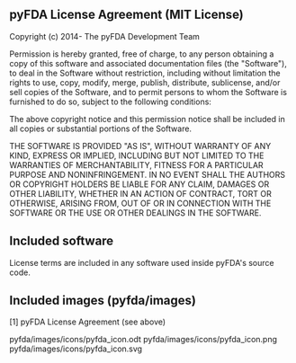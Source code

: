 pyFDA License Agreement (MIT License)
--------------------------------------

Copyright (c) 2014- The pyFDA Development Team

Permission is hereby granted, free of charge, to any person
obtaining a copy of this software and associated documentation
files (the "Software"), to deal in the Software without
restriction, including without limitation the rights to use,
copy, modify, merge, publish, distribute, sublicense, and/or sell
copies of the Software, and to permit persons to whom the
Software is furnished to do so, subject to the following
conditions:

The above copyright notice and this permission notice shall be
included in all copies or substantial portions of the Software.

THE SOFTWARE IS PROVIDED "AS IS", WITHOUT WARRANTY OF ANY KIND,
EXPRESS OR IMPLIED, INCLUDING BUT NOT LIMITED TO THE WARRANTIES
OF MERCHANTABILITY, FITNESS FOR A PARTICULAR PURPOSE AND
NONINFRINGEMENT. IN NO EVENT SHALL THE AUTHORS OR COPYRIGHT
HOLDERS BE LIABLE FOR ANY CLAIM, DAMAGES OR OTHER LIABILITY,
WHETHER IN AN ACTION OF CONTRACT, TORT OR OTHERWISE, ARISING
FROM, OUT OF OR IN CONNECTION WITH THE SOFTWARE OR THE USE OR
OTHER DEALINGS IN THE SOFTWARE.


Included software
-----------------

License terms are included in any software used inside pyFDA's source code.


Included images (pyfda/images)
----------------------------------

[1] pyFDA License Agreement (see above)

pyfda/images/icons/pyfda_icon.odt
pyfda/images/icons/pyfda_icon.png
pyfda/images/icons/pyfda_icon.svg



